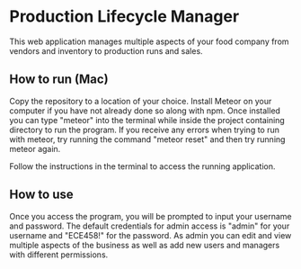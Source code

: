 # Production Lifecycle Manager

This web application manages multiple aspects of your food company from vendors and inventory to production runs and sales.

## How to run (Mac)

Copy the repository to a location of your choice. Install Meteor on your computer if you have not already done so along with npm.
Once installed you can type "meteor" into the terminal while inside the project containing directory to run the program. 
If you receive any errors when trying to run with meteor, try running the command "meteor reset" and then try running meteor again. 

Follow the instructions in the terminal to access the running application.

## How to use

Once you access the program, you will be prompted to input your username and password. The default credentials for admin access is "admin"
for your username and "ECE458!" for the password. As admin you can edit and view multiple aspects of the business as well as add new users
and managers with different permissions.
